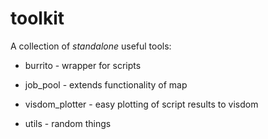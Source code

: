 # toolkit

A collection of *standalone* useful tools:

* burrito - wrapper for scripts

* job_pool - extends functionality of map

* visdom_plotter - easy plotting of script results to visdom

* utils - random things